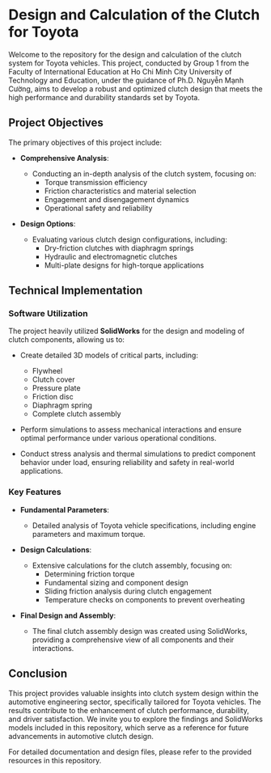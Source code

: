 # Design and Calculation of the Clutch for Toyota

Welcome to the repository for the design and calculation of the clutch system for Toyota vehicles. This project, conducted by Group 1 from the Faculty of International Education at Ho Chi Minh City University of Technology and Education, under the guidance of Ph.D. Nguyễn Mạnh Cường, aims to develop a robust and optimized clutch design that meets the high performance and durability standards set by Toyota.

## Project Objectives

The primary objectives of this project include:

- **Comprehensive Analysis**: 
  - Conducting an in-depth analysis of the clutch system, focusing on:
    - Torque transmission efficiency
    - Friction characteristics and material selection
    - Engagement and disengagement dynamics
    - Operational safety and reliability

- **Design Options**: 
  - Evaluating various clutch design configurations, including:
    - Dry-friction clutches with diaphragm springs
    - Hydraulic and electromagnetic clutches
    - Multi-plate designs for high-torque applications

## Technical Implementation

### Software Utilization

The project heavily utilized **SolidWorks** for the design and modeling of clutch components, allowing us to:

- Create detailed 3D models of critical parts, including:
  - Flywheel
  - Clutch cover
  - Pressure plate
  - Friction disc
  - Diaphragm spring
  - Complete clutch assembly

- Perform simulations to assess mechanical interactions and ensure optimal performance under various operational conditions.

- Conduct stress analysis and thermal simulations to predict component behavior under load, ensuring reliability and safety in real-world applications.

### Key Features

- **Fundamental Parameters**: 
  - Detailed analysis of Toyota vehicle specifications, including engine parameters and maximum torque.

- **Design Calculations**:
  - Extensive calculations for the clutch assembly, focusing on:
    - Determining friction torque
    - Fundamental sizing and component design
    - Sliding friction analysis during clutch engagement
    - Temperature checks on components to prevent overheating

- **Final Design and Assembly**:
  - The final clutch assembly design was created using SolidWorks, providing a comprehensive view of all components and their interactions.

## Conclusion

This project provides valuable insights into clutch system design within the automotive engineering sector, specifically tailored for Toyota vehicles. The results contribute to the enhancement of clutch performance, durability, and driver satisfaction. We invite you to explore the findings and SolidWorks models included in this repository, which serve as a reference for future advancements in automotive clutch design.

For detailed documentation and design files, please refer to the provided resources in this repository.
